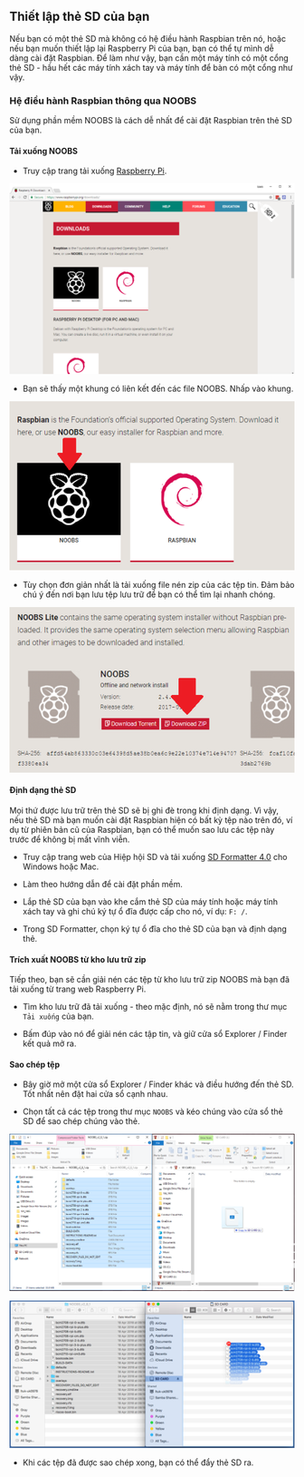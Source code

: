 ## Thiết lập thẻ SD của bạn

Nếu bạn có một thẻ SD mà không có hệ điều hành Raspbian trên nó, hoặc nếu bạn muốn thiết lập lại Raspberry Pi của bạn, bạn có thể tự mình dễ dàng cài đặt Raspbian. Để làm như vậy, bạn cần một máy tính có một cổng thẻ SD - hầu hết các máy tính xách tay và máy tính để bàn có một cổng như vậy.

### Hệ điều hành Raspbian thông qua NOOBS

Sử dụng phần mềm NOOBS là cách dễ nhất để cài đặt Raspbian trên thẻ SD của bạn.

#### Tải xuống NOOBS

+ Truy cập trang tải xuống [Raspberry Pi](https://www.raspberrypi.org/downloads).

![Trang tải xuống](images/downloads-page.png)

+ Bạn sẽ thấy một khung có liên kết đến các file NOOBS. Nhấp vào khung.

![Nhấp vào NOOBS](images/click-noobs.png)

+ Tùy chọn đơn giản nhất là tải xuống file nén zip của các tệp tin. Đảm bảo chú ý đến nơi bạn lưu tệp lưu trữ để bạn có thể tìm lại nhanh chóng.

![Tải xuống mã zip](images/download-zip.png)

#### Định dạng thẻ SD

Mọi thứ được lưu trữ trên thẻ SD sẽ bị ghi đè trong khi định dạng. Vì vậy, nếu thẻ SD mà bạn muốn cài đặt Raspbian hiện có bất kỳ tệp nào trên đó, ví dụ từ phiên bản cũ của Raspbian, bạn có thể muốn sao lưu các tệp này trước để không bị mất vĩnh viễn.

+ Truy cập trang web của Hiệp hội SD và tải xuống [SD Formatter 4.0](https://www.sdcard.org/downloads/formatter_4/index.html) cho Windows hoặc Mac.

+ Làm theo hướng dẫn để cài đặt phần mềm.

+ Lắp thẻ SD của bạn vào khe cắm thẻ SD của máy tính hoặc máy tính xách tay và ghi chú ký tự ổ đĩa được cấp cho nó, ví dụ: `F: /`.

+ Trong SD Formatter, chọn ký tự ổ đĩa cho thẻ SD của bạn và định dạng thẻ.

#### Trích xuất NOOBS từ kho lưu trữ zip

Tiếp theo, bạn sẽ cần giải nén các tệp từ kho lưu trữ zip NOOBS mà bạn đã tải xuống từ trang web Raspberry Pi.

+ Tìm kho lưu trữ đã tải xuống - theo mặc định, nó sẽ nằm trong thư mục `Tải xuống` của bạn.

+ Bấm đúp vào nó để giải nén các tập tin, và giữ cửa sổ Explorer / Finder kết quả mở ra.

#### Sao chép tệp

+ Bây giờ mở một cửa sổ Explorer / Finder khác và điều hướng đến thẻ SD. Tốt nhất nên đặt hai cửa sổ cạnh nhau.

+ Chọn tất cả các tệp trong thư mục `NOOBS` và kéo chúng vào cửa sổ thẻ SD để sao chép chúng vào thẻ.

![windows copy](images/copy3.png)

![macos copy](images/macos_copy.png)

+ Khi các tệp đã được sao chép xong, bạn có thể đẩy thẻ SD ra.